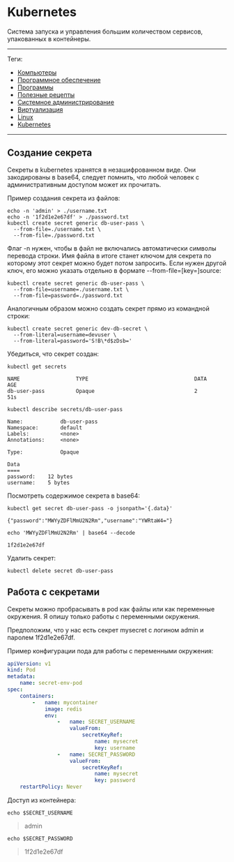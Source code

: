 # Kubernetes

Система запуска и управления большим количеством сервисов, упакованных в
контейнеры.

---

Теги:

- [Компьютеры](../../_tags/компьютеры.md)
- [Программное обеспечение](../../_tags/программное%20обеспечение.md)
- [Программы](../../_tags/программы.md)
- [Полезные рецепты](../../_tags/полезные%20рецепты.md)
- [Системное администрирование](../../_tags/системное%20администрирование.md)
- [Виртуализация](../../_tags/виртуализация.md)
- [Linux](../../_tags/linux.md)
- [Kubernetes](../../_tags/kubernetes.md)

---

## Создание секрета

Секреты в kubernetes хранятся в незашифрованном виде. Они закодированы в
base64, следует помнить, что любой человек с административным доступом может их
прочитать.

Пример создания секрета из файлов:

```shell
echo -n 'admin' > ./username.txt
echo -n '1f2d1e2e67df' > ./password.txt
kubectl create secret generic db-user-pass \
  --from-file=./username.txt \
  --from-file=./password.txt
```

Флаг -n нужен, чтобы в файл не включались автоматически символы перевода
строки. Имя файла в итоге станет ключом для секрета по которому этот секрет
можно будет потом запросить. Если нужен другой ключ, его можно указать отдельно
в формате --from-file=[key=]source:

```shell
kubectl create secret generic db-user-pass \
  --from-file=username=./username.txt \
  --from-file=password=./password.txt
```

Аналогичным образом можно создать секрет прямо из командной строки:

```shell
kubectl create secret generic dev-db-secret \
  --from-literal=username=devuser \
  --from-literal=password='S!B\*d$zDsb='
```

Убедиться, что секрет создан:

```shell
kubectl get secrets
```

```shell
NAME                  TYPE                                  DATA      AGE
db-user-pass          Opaque                                2         51s
```

```shell
kubectl describe secrets/db-user-pass
```

```shell
Name:            db-user-pass
Namespace:       default
Labels:          <none>
Annotations:     <none>

Type:            Opaque

Data
====
password:    12 bytes
username:    5 bytes
```

Посмотреть содержимое секрета в base64:

```shell
kubectl get secret db-user-pass -o jsonpath='{.data}'
```

```shell
{"password":"MWYyZDFlMmU2N2Rm","username":"YWRtaW4="}
```

```shell
echo 'MWYyZDFlMmU2N2Rm' | base64 --decode
```

```shell
1f2d1e2e67df
```

Удалить секрет:

```shell
kubectl delete secret db-user-pass
```

## Работа с секретами

Секреты можно пробрасывать в pod как файлы или как переменные окружения. Я
опишу только работы с переменными окружения.

Предположим, что у нас есть секрет mysecret с логином admin и паролем
1f2d1e2e67df.

Пример конфигурации пода для работы с переменными окружения:

```yaml
apiVersion: v1
kind: Pod
metadata:
    name: secret-env-pod
spec:
    containers:
        -   name: mycontainer
            image: redis
            env:
                -   name: SECRET_USERNAME
                    valueFrom:
                        secretKeyRef:
                            name: mysecret
                            key: username
                -   name: SECRET_PASSWORD
                    valueFrom:
                        secretKeyRef:
                            name: mysecret
                            key: password
    restartPolicy: Never
```

Доступ из контейнера:

```shell
echo $SECRET_USERNAME
```

> admin

```shell
echo $SECRET_PASSWORD
```

> 1f2d1e2e67df
